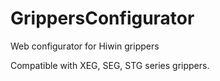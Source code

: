 # GrippersConfigurator
Web configurator for Hiwin grippers

Compatible with XEG, SEG, STG series grippers.
